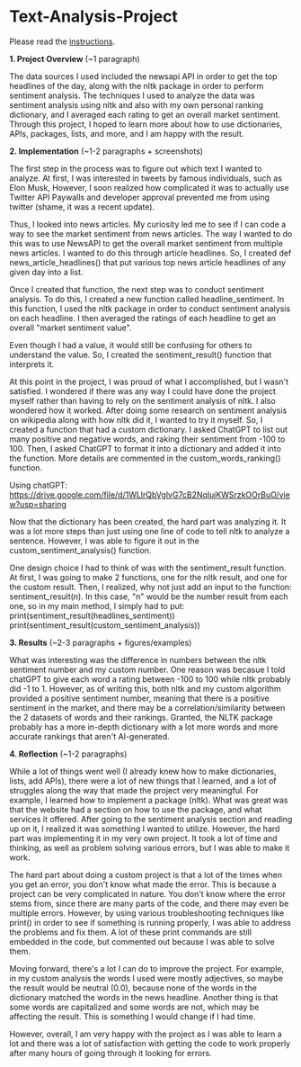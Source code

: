 # Text-Analysis-Project
 
Please read the [instructions](instructions.md).

**1. Project Overview** (~1 paragraph)

The data sources I used included the newsapi API in order to get the top headlines of the day,
along with the nltk package in order to perform sentiment analysis. The techniques I used to
analyze the data was sentiment analysis using nltk and also with my own personal ranking dictionary,
and I averaged each rating to get an overall market sentiment. Through this project, I hoped to learn
more about how to use dictionaries, APIs, packages, lists, and more, and I am happy with the result.

**2. Implementation** (~1-2 paragraphs + screenshots)

The first step in the process was to figure out which text I wanted to analyze.
At first, I was interested in tweets by famous individuals, such as Elon Musk,
However, I soon realized how complicated it was to actually use Twitter API
Paywalls and developer approval prevented me from using twitter (shame, it was a recent update).

Thus, I looked into news articles.
My curiosity led me to see if I can code a way to see the market sentiment from news articles.
The way I wanted to do this was to use NewsAPI to get the overall market sentiment from 
multiple news articles. I wanted to do this through article headlines. 
So, I created def news_article_headlines() that put various top news article headlines
of any given day into a list.

Once I created that function, the next step was to conduct sentiment analysis. To do this,
I created a new function called headline_sentiment. In this function, I used the nltk package
in order to conduct sentiment analysis on each headline. I then averaged the ratings of each
headline to get an overall "market sentiment value".

Even though I had a value, it would still be confusing for others to understand the value.
So, I created the sentiment_result() function that interprets it.

At this point in the project, I was proud of what I accomplished, but I wasn't satisfied.
I wondered if there was any way I could have done the project myself rather than having
to rely on the sentiment analysis of nltk. I also wondered how it worked. After doing some
research on sentiment analysis on wikipedia along with how nltk did it, I wanted to try it
myself. So, I created a function that had a custom dictionary. I asked ChatGPT to list out
many positive and negative words, and raking their sentiment from -100 to 100. Then, I asked
ChatGPT to format it into a dictionary and added it into the function. More details are 
commented in the custom_words_ranking() function.

Using chatGPT:
https://drive.google.com/file/d/1WLlrQbVglvG7cB2NqlujKWSrzkOOrBuO/view?usp=sharing

Now that the dictionary has been created, the hard part was analyzing it. It was a lot more
steps than just using one line of code to tell nltk to analyze a sentence. However,
I was able to figure it out in the custom_sentiment_analysis() function. 

One design choice I had to think of was with the sentiment_result function. At first,
I was going to make 2 functions, one for the nltk result, and one for the custom result.
Then, I realized, why not just add an input to the function: sentiment_result(n).
In this case, "n" would be the number result from each one, so in my main method,
I simply had to put:
    print(sentiment_result(headlines_sentiment)) 
    print(sentiment_result(custom_sentiment_analysis))

**3. Results** (~2-3 paragraphs + figures/examples)

What was interesting
was the difference in numbers between the nltk sentiment number and my custom number. One
reason was becasue I told chatGPT to give each word a rating between -100 to 100 while
nltk probably did -1 to 1. However, as of writing this, both nltk and my custom algorithm
provided a positive sentiment number, meaning that there is a positive sentiment in the market,
and there may be a correlation/similarity between the 2 datasets of words and their rankings.
Granted, the NLTK package probably has a more in-depth dictionary with a lot more words
and more accurate rankings that aren't AI-generated.

**4. Reflection** (~1-2 paragraphs)

While a lot of things went well (I already knew how to make dictionaries, lists, add APIs),
there were a lot of new things that I learned, and a lot of struggles along the way that
made the project very meaningful. For example, I learned how to implement a package (nltk).
What was great was that the website had a section on how to use the package, and what
services it offered. After going to the sentiment analysis section and reading up on it,
I realized it was something I wanted to utilize. However, the hard part was implementing it
in my very own project. It took a lot of time and thinking, as well as problem solving various
errors, but I was able to make it work.

The hard part about doing a custom project is that a lot of the times when you get an error,
you don't know what made the error. This is because a project can be very complicated in nature.
You don't know where the error stems from, since there are many parts of the code, and there
may even be multiple errors. However, by using various troubleshooting techniques like print()
in order to see if something is running properly, I was able to address the problems and fix them.
A lot of these print commands are still embedded in the code, but commented out because I was
able to solve them.

Moving forward, there's a lot I can do to improve the project. For example, in my custom analysis
the words I used were mostly adjectives, so maybe the result would be neutral (0.0), because
none of the words in the dictionary matched the words in the news headline. Another thing
is that some words are capitalized and some words are not, which may be affecting the result.
This is something I would change if I had time.

However, overall, I am very happy with the project as I was able to learn a lot and there was 
a lot of satisfaction with getting the code to work properly after many hours of going through
it looking for errors.
